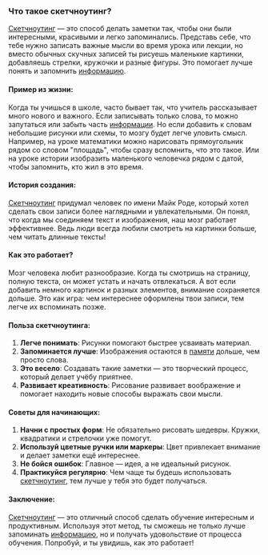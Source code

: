 ### Что такое скетчноутинг?

[Скетчноутинг](sketchnoting.md) — это способ делать заметки так, чтобы они были интересными, красивыми и легко запоминались. Представь себе, что тебе нужно записать важные мысли во время урока или лекции, но вместо обычных скучных записей ты рисуешь маленькие картинки, добавляешь стрелки, кружочки и разные фигуры. Это помогает лучше понять и запомнить [информацию](information.md).

#### Пример из жизни:

Когда ты учишься в школе, часто бывает так, что учитель рассказывает много нового и важного. Если записывать только слова, то можно запутаться или забыть часть [информации](information.md). Но если добавить к словам небольшие рисунки или схемы, то мозгу будет легче уловить смысл. Например, на уроке математики можно нарисовать прямоугольник рядом со словом "площадь", чтобы сразу вспомнить, что это такое. Или на уроке истории изобразить маленького человечка рядом с датой, чтобы запомнить, кто жил в это время.

#### История создания:

[Скетчноутинг](sketchnoting.md) придумал человек по имени Майк Роде, который хотел сделать свои записи более наглядными и увлекательными. Он понял, что когда мы соединяем текст и изображения, наш мозг работает эффективнее. Ведь люди всегда любили смотреть на картинки больше, чем читать длинные тексты!

#### Как это работает?

Мозг человека любит разнообразие. Когда ты смотришь на страницу, полную текста, он может устать и начать отвлекаться. А вот если добавить немного картинок и разных элементов, внимание сохраняется дольше. Это как игра: чем интереснее оформлены твои записи, тем легче их вспоминать позже.

#### Польза скетчноутинга:

1. **Легче понимать**: Рисунки помогают быстрее усваивать материал.
2. **Запоминается лучше**: Изображения остаются в [памяти](memory.md) дольше, чем просто слова.
3. **Это весело**: Создавать такие заметки — это творческий процесс, который делает учёбу приятнее.
4. **Развивает креативность**: Рисование развивает воображение и помогает находить новые способы выражать свои мысли.

#### Советы для начинающих:

1. **Начни с простых форм**: Не обязательно рисовать шедевры. Кружки, квадратики и стрелочки уже помогут.
2. **Используй цветные ручки или маркеры**: Цвет привлекает внимание и делает заметки ещё интереснее.
3. **Не бойся ошибок**: Главное — идея, а не идеальный рисунок.
4. **Практикуйся регулярно**: Чем чаще ты будешь использовать [скетчноутинг](sketchnoting.md), тем лучше у тебя это будет получаться.

#### Заключение:

[Скетчноутинг](sketchnoting.md) — это отличный способ сделать обучение интересным и продуктивным. Используя этот метод, ты сможешь не только лучше запоминать [информацию](information.md), но и получать удовольствие от процесса обучения. Попробуй, и ты увидишь, как это работает!